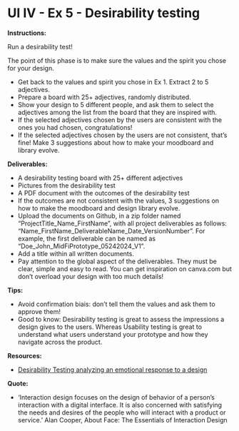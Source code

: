 # UI IV - Ex 5 - Desirability testing

**Instructions:** 

Run a desirability test! 

The point of this phase is to make sure the values and the spirit you chose for your design.

- Get back to the values and spirit you chose in Ex 1. Extract 2 to 5 adjectives.
- Prepare a board with 25+ adjectives, randomly distributed.
- Show your design to 5 different people, and ask them to select the adjectives among the list from the board that they are inspired with.
- If the selected adjectives chosen by the users are consistent with the ones you had chosen, congratulations!
- If the selected adjectives chosen by the users are not consistent, that’s fine! Make 3 suggestions about how to make your moodboard and library evolve.

**Deliverables:** 

- A desirability testing board with 25+ different adjectives
- Pictures from the desirability test
- A PDF document with the outcomes of the desirability test
- If the outcomes are not consistent with the values, 3 suggestions on how to make the moodboard and design library evolve.
- Upload the documents on Github, in a zip folder named “ProjectTitle_Name_FirstName”, with all project deliverables as follows: “Name_FirstName_DeliverableName_Date_VersionNumber”.  For example, the first deliverable can be named as “Doe_John_MidFiPrototype_05242024_V1”.
- Add a title within all written documents.
- Pay attention to the global aspect of the deliverables. They must be clear, simple and easy to read. You can get inspiration on canva.com but don’t overload your design with too much details!



**Tips:**

- Avoid confirmation biais: don’t tell them the values and ask them to approve them!
- Good to know: Desirability testing is great to assess the impressions a design gives to the users. Whereas Usability testing is great to understand what users understand your prototype and how they navigate across the product.

**Resources:** 

- [Desirability Testing analyzing an emotional response to a design](https://www.slideshare.net/megangrocki/desirability-testing-analyzing-emotional-response-to-a-design-11262575)

**Quote:** 

- ‘Interaction design focuses on the design of behavior of a person’s interaction with a digital interface. It is also concerned with satisfying the needs and desires of the people who will interact with a product or service.’ Alan Cooper, About Face: The Essentials of Interaction Design